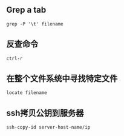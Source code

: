 ## Grep a tab
    grep -P '\t' filename

## 反查命令
    ctrl-r

## 在整个文件系统中寻找特定文件
    locate filename

## ssh拷贝公钥到服务器
    ssh-copy-id server-host-name/ip

